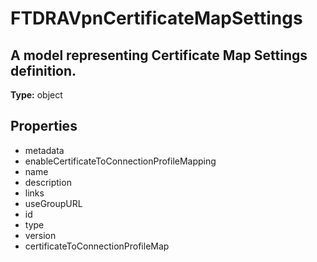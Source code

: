 # FTDRAVpnCertificateMapSettings

## A model representing Certificate Map Settings definition.

**Type:** object

## Properties
* metadata
* enableCertificateToConnectionProfileMapping
* name
* description
* links
* useGroupURL
* id
* type
* version
* certificateToConnectionProfileMap
